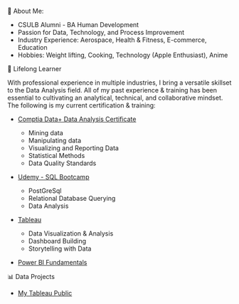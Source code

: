 👋 About Me: 

- CSULB Alumni - BA Human Development 
- Passion for Data, Technology, and Process Improvement 
- Industry Experience: Aerospace, Health & Fitness, E-commerce, Education 
- Hobbies: Weight lifting, Cooking, Technology (Apple Enthusiast), Anime 


🌱 Lifelong Learner

  With professional experience in multiple industries, I bring a versatile skillset to the Data Analysis field. All of my past experience & training 
  has been essential to cultivating an analytical, technical, and collaborative mindset. The following is my current certification & training: 

- [Comptia Data+ Data Analysis Certificate](https://www.credly.com/badges/a6105239-05de-4fa3-826e-00d75cfbe947?source=linked_in_profile)
  
  - Mining data
  - Manipulating data
  - Visualizing and Reporting Data
  - Statistical Methods
  - Data Quality Standards

- [Udemy - SQL Bootcamp](https://www.udemy.com/certificate/UC-251aa808-bac6-4bb0-8a7d-4894f72f319b/)
  - PostGreSql
  - Relational Database Querying
  - Data Analysis

- [Tableau](https://www.linkedin.com/learning/certificates/35814e5901be4d31340442678426d783f8c6ebb44e7e62d9511bfafda63c6935) 
  
  - Data Visualization & Analysis
  - Dashboard Building
  - Storytelling with Data
  
 - [Power BI Fundamentals]()


📊 Data Projects  

- [My Tableau Public](https://public.tableau.com/app/profile/david.pham5201)


